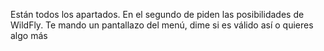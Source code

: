 Están todos los apartados. En el segundo de piden las posibilidades de WildFly. Te mando un pantallazo del menú, dime si es válido así o quieres algo más
